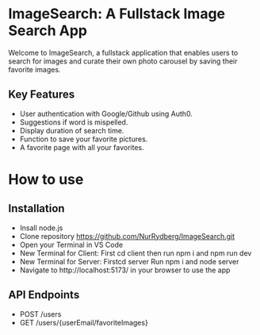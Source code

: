 # ImageSearch: A Fullstack Image Search App
Welcome to ImageSearch, a fullstack application that enables users to search for images and curate their own photo carousel by saving their favorite images.



## Key Features

- User authentication with Google/Github using Auth0.
- Suggestions if word is mispelled.
- Display duration of search time.
- Function to save your favorite pictures.
- A favorite page with all your favorites.

# How to use

## Installation

- Insall node.js
- Clone repository https://github.com/NurRydberg/ImageSearch.git
- Open your Terminal in VS Code
- New Terminal for Client: First cd client then run npm i and npm run dev
- New Terminal for Server: Firstcd server Run npm i and node server
- Navigate to http://localhost:5173/ in your browser to use the app


## API Endpoints

- POST /users
- GET /users/{userEmail/favoriteImages}

